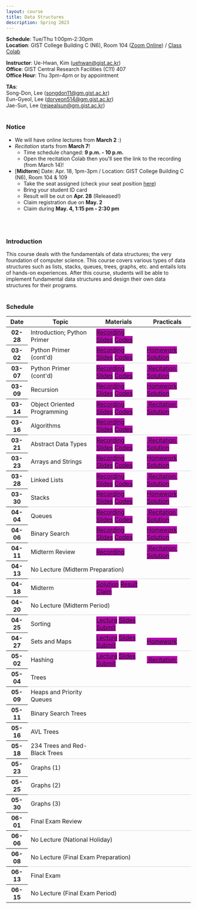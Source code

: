 ```yaml
---
layout: course
title: Data Structures
description: Spring 2023
---
```


**Schedule**: Tue/Thu 1:00pm-2:30pm<br/>
**Location**: GIST College Building C (N6), Room 104 ([Zoom Online](https://us06web.zoom.us/j/87925937140?pwd=Qm1XTmU4MENybXVEeWJ5eVh2Z0dKdz09)) / [Class Colab](https://colab.research.google.com/drive/121f0BPgTaO3Nk_ImwHtcqgpU6ZInXLdv?usp=sharing)<br/>


**Instructor**: Ue-Hwan, Kim (uehwan@gist.ac.kr)<br/>
**Office**: GIST Central Research Facilities (C11) 407<br/>
**Office Hour**: Thu 3pm-4pm or by appointment

**TAs**:<br/>
Song-Don, Lee (songdon11@gm.gist.ac.kr) <br/>
Eun-Gyeol, Lee (doryeon514@gm.gist.ac.kr) <br/>
Jae-Sun, Lee (rejaealsun@gm.gist.ac.kr) <br/>
<br/>

### Notice
- We will have online lectures from **March 2** :)
- *Recitation* starts from **March 7**!
  - Time schedule changed: **9 p.m. - 10 p.m.**
  - Open the recitation Colab then you'll see the link to the recording (from March 14)!
- [**Midterm**] Date: Apr. 18, 1pm-3pm / Location: GIST College Building C (N6),  Room 104 & 109
  - Take the seat assigned (check your seat position [here](https://docs.google.com/spreadsheets/d/1vAXJuIM9KUCFs9JtaEWXDIPwBE4c2EoHh4Cyfv9MPlQ/edit?usp=sharing))
  - Bring your student ID card
  - Result will be out on **Apr. 28** (Released!)
  - Claim registration due on **May. 2**
  - Claim during **May. 4, 1:15 pm - 2:30 pm**
<br/>
<br/>

### Introduction
This course deals with the fundamentals of data structures; the very foundation of computer science. This course covers various types of data structures such as lists, stacks, queues, trees, graphs, etc. and entails lots of hands-on experiences. After this course, students will be able to implement fundamental data structures and design their own data structures for their programs.
<br/>
<br/>

### Schedule
<div class="table-responsive">
<table class="table table-hover table-sm text-center">
  <thead>
    <tr>
      <th class="col-sm-1" scope="col">Date</th>
      <th class="col-sm-4" scope="col">Topic</th>
      <th class="col-sm-2" scope="col">Materials</th>
      <th class="col-sm-2" scope="col">Practicals</th>
    </tr>
  </thead>
  <tbody>
    <tr>
      <th scope="row">02-28</th>
      <td>Introduction; Python Primer</td>
      <td>
        <a href="https://youtu.be/rWTv_dBuHcQ" target="_blank" class="badge badge-pill" style="background-color:#B509AC;">Recording</a>
        <a href="https://docs.google.com/presentation/d/1_nuOhfVCSSdcMS-wBWcivS-SGECf1JKBZx-xbSnM0ns/edit?usp=sharing" target="_blank" class="badge badge-pill" style="background-color:#B509AC;">Slides</a>
        <a href="https://colab.research.google.com/drive/1AMq6fl3TTrTpZYB2VZhKDF0ibQliDQzY?usp=sharing" target="_blank" class="badge badge-pill" style="background-color:#B509AC;">Codes</a>
      </td>
      <td><!--a href="#" class="badge badge-pill" style="background-color:#B509AC;">Homework</a--></td>
    </tr>
    <tr style="border-bottom: 1.5px solid lightgrey;">
      <th scope="row">03-02</th>
      <td>Python Primer (cont'd)</td>
      <td>
        <a href="https://youtu.be/fogGqc9ceXs" target="_blank" class="badge badge-pill" style="background-color:#B509AC;">Recording</a>
        <a href="https://docs.google.com/presentation/d/1m5CjvaxMdUnMHOeGV-EDElHa53rRjWhWPaLdsjkrEwY/edit?usp=sharing" target="_blank" class="badge badge-pill" style="background-color:#B509AC;">Slides</a>
        <a href="https://colab.research.google.com/drive/1AMq6fl3TTrTpZYB2VZhKDF0ibQliDQzY?usp=sharing" target="_blank" class="badge badge-pill" style="background-color:#B509AC;">Codes</a>
      </td>
      <td>
        <a href="https://colab.research.google.com/drive/1gRNMsgBKA2hXzE6bEDwtpcdjbgxCc6t1?usp=sharing" target="_blank" class="badge badge-pill" style="background-color:#B509AC;">Homework</a>
        <a href="https://colab.research.google.com/drive/14E6a0ISlWEmugaJu3xXMzSLItfBBgB-B?usp=sharing" target="_blank" class="badge badge-pill" style="background-color:#B509AC;">Solution</a>
      </td>
    </tr>
    <tr>
      <th scope="row">03-07</th>
      <td>Python Primer (cont'd)</td>
      <td>
        <a href="https://youtu.be/3VB-Y7IRO0c" target="_blank" class="badge badge-pill" style="background-color:#B509AC;">Recording</a>
        <a href="https://docs.google.com/presentation/d/1qb9NbYH4cQoKhvGvUg39nhaw-tiNghu-19RNDlmEgKw/edit?usp=sharing" target="_blank" class="badge badge-pill" style="background-color:#B509AC;">Slides</a>
        <a href="https://colab.research.google.com/drive/1S9OYcv8v-KU1w1RI_t7fEb78EGjrQ3Aw?usp=sharing" target="_blank" class="badge badge-pill" style="background-color:#B509AC;">Codes</a>
      </td>
      <td>
        <a href="https://colab.research.google.com/drive/1HUBCWa1AEXA-ZaQUIvjSUFUmokA29UjB?usp=sharing" target="_blank" class="badge badge-pill" style="background-color:#B509AC;">&nbsp;Recitation&nbsp;</a>
        <a href="https://colab.research.google.com/drive/1mbe1BJQ3Q5cI8HNZITG5uRA4AboxEJL-?usp=sharing" target="_blank" class="badge badge-pill" style="background-color:#B509AC;">Solution</a>
      </td>
    </tr>
    <tr style="border-bottom: 1.5px solid lightgrey;">
      <th scope="row">03-09</th>
      <td>Recursion</td>
      <td>
        <a href="https://youtu.be/F8MYbgLblSs" target="_blank" class="badge badge-pill" style="background-color:#B509AC;">Recording</a>
        <a href="https://docs.google.com/presentation/d/1qwWXB62idf3332JFdYpbSoRAb8rkhKBZmkOKQDqmatM/edit?usp=sharing" target="_blank" class="badge badge-pill" style="background-color:#B509AC;">Slides</a>
        <a href="https://colab.research.google.com/drive/1wGuKqcNkXbm1QBZanpWmaxUMK_vMglDB?usp=sharing" target="_blank" class="badge badge-pill" style="background-color:#B509AC;">Codes</a>
      </td>
      <td>
        <a href="https://colab.research.google.com/drive/1YDG9BP5Qnqocgjs4AQu_iY__f2KPVloe?usp=sharing" target="_blank" class="badge badge-pill" style="background-color:#B509AC;">Homework</a>
        <a href="https://colab.research.google.com/drive/1RGeAqdTJMDgsGlOxbDZX6eI-pY7iKJbJ?usp=sharing" target="_blank" class="badge badge-pill" style="background-color:#B509AC;">Solution</a>
      </td>
    </tr>
    <tr>
      <th scope="row">03-14</th>
      <td>Object Oriented Programming</td>
      <td>
        <a href="https://youtu.be/DHlgO48lALc" target="_blank" class="badge badge-pill" style="background-color:#B509AC;">Recording</a>
        <a href="https://docs.google.com/presentation/d/13xe0XM2ijugFhMBGam6XJqpR-qC1UpVZp2pxYS3MAG4/edit?usp=sharing" target="_blank" class="badge badge-pill" style="background-color:#B509AC;">Slides</a>
        <a href="https://colab.research.google.com/drive/1Rxww68YTTAG9MAUoakJ-ACkykvKH4Sn3?usp=sharing" target="_blank" class="badge badge-pill" style="background-color:#B509AC;">Codes</a>
      </td>
      <td>
        <a href="https://colab.research.google.com/drive/1yRGgWWcY9Utq8t3-ibMwQASl3ypHN01e?usp=sharing" target="_blank" class="badge badge-pill" style="background-color:#B509AC;">&nbsp;Recitation&nbsp;</a>
        <a href="https://colab.research.google.com/drive/1sGmK9j0OmCvibpfxgLKwzbC7YlQUxXrm?usp=sharing" target="_blank" class="badge badge-pill" style="background-color:#B509AC;">Solution</a>
      </td>
    </tr>
    <tr style="border-bottom: 1.5px solid lightgrey;">
      <th scope="row">03-16</th>
      <td>Algorithms</td>
      <td>
        <a href="https://youtu.be/Dlkm_96Kc-Y" target="_blank" class="badge badge-pill" style="background-color:#B509AC;">Recording</a>
        <a href="https://docs.google.com/presentation/d/195jGjbkrAM2--ZzvgeM7QMLu8pGMDXWuda0G_3lHLCQ/edit?usp=sharing" target="_blank" class="badge badge-pill" style="background-color:#B509AC;">Slides</a>
        <a href="https://colab.research.google.com/drive/1TnR-_N89Snk4PdIrc5zvw-9yuyR7Ybea?usp=sharing" target="_blank" class="badge badge-pill" style="background-color:#B509AC;">Codes</a>
      </td>
      <td>
        <!--a href="https://colab.research.google.com/drive/1YDG9BP5Qnqocgjs4AQu_iY__f2KPVloe?usp=sharing" target="_blank" class="badge badge-pill" style="background-color:#B509AC;">Homework</a-->
        <!--a href="https://colab.research.google.com/drive/1RGeAqdTJMDgsGlOxbDZX6eI-pY7iKJbJ?usp=sharing" target="_blank" class="badge badge-pill" style="background-color:#B509AC;">Solution</a-->
      </td>
    </tr>
    <tr>
      <th scope="row">03-21</th>
      <td>Abstract Data Types</td>
      <td>
        <a href="https://youtu.be/J43zeCl9VkQ" target="_blank" class="badge badge-pill" style="background-color:#B509AC;">Recording</a>
        <a href="https://docs.google.com/presentation/d/1ybR2b2pv6jt8tCTz86Jx0hqytQ9YU8lquXWTqhVljpM/edit?usp=sharing" target="_blank" class="badge badge-pill" style="background-color:#B509AC;">Slides</a>
        <a href="https://colab.research.google.com/drive/1PVNwc4qtWZNtRiLNmeueEdxeOb8ZPqCk?usp=sharing" target="_blank" class="badge badge-pill" style="background-color:#B509AC;">Codes</a>
      </td>
      <td>
        <a href="https://colab.research.google.com/drive/1HmPEEKm4Cd4CS4bFUpQaMYfFxouNqBpa?usp=sharing" target="_blank" class="badge badge-pill" style="background-color:#B509AC;">&nbsp;Recitation&nbsp;</a>
        <a href="https://colab.research.google.com/drive/1-PUaANRTP5vEB2e50aBowecu5-JqzmLL?usp=sharing" target="_blank" class="badge badge-pill" style="background-color:#B509AC;">Solution</a>
      </td>
    </tr>
    <tr style="border-bottom: 1.5px solid lightgrey;">
      <th scope="row">03-23</th>
      <td>Arrays and Strings</td>
      <td>
        <a href="https://youtu.be/9Gg5u6AglwM" target="_blank" class="badge badge-pill" style="background-color:#B509AC;">Recording</a>
        <a href="https://docs.google.com/presentation/d/16-_ld_NE6VhPBf4CSTwG8lpVhsoOTQYw4KnHm47zulE/edit?usp=sharing" target="_blank" class="badge badge-pill" style="background-color:#B509AC;">Slides</a>
        <a href="https://colab.research.google.com/drive/1gnqer0Qm_TveOGs1EHOqjhRqyx3XHe1t?usp=sharing" target="_blank" class="badge badge-pill" style="background-color:#B509AC;">Codes</a>
      </td>
      <td>
        <a href="https://colab.research.google.com/drive/1W6D09XtLgnvYBBdnWMkye2CDw8jJ-n1S?usp=sharing" target="_blank" class="badge badge-pill" style="background-color:#B509AC;">Homework</a>
        <a href="https://colab.research.google.com/drive/1EasIwcNPzGu9oN83XkbfhN8v5hw-ocFY?usp=sharing" target="_blank" class="badge badge-pill" style="background-color:#B509AC;">Solution</a>
      </td>
    </tr>
    <tr>
      <th scope="row">03-28</th>
      <td>Linked Lists</td>
      <td>
        <a href="https://youtu.be/nw_5dHG0QgE" target="_blank" class="badge badge-pill" style="background-color:#B509AC;">Recording</a>
        <a href="https://docs.google.com/presentation/d/1qku5m_T1eoJQ4x6_FJDQ4k2KzvN_XCR0_ekB9Ufwckk/edit?usp=sharing" target="_blank" class="badge badge-pill" style="background-color:#B509AC;">Slides</a>
        <a href="https://colab.research.google.com/drive/1lOEY_pKF5nVgvYWlaXUa6CC0Qoolhvfj?usp=sharing" target="_blank" class="badge badge-pill" style="background-color:#B509AC;">Codes</a>
      </td>
      <td>
        <a href="https://colab.research.google.com/drive/1ztWgWJ2q_YMWysph0Guasd5sR-cJjDyg?usp=sharing" target="_blank" class="badge badge-pill" style="background-color:#B509AC;">&nbsp;Recitation&nbsp;</a>
        <a href="https://colab.research.google.com/drive/1n_6qA98QGnmcR4xlORT-uSkuM4yKoADo?usp=sharing" target="_blank" class="badge badge-pill" style="background-color:#B509AC;">Solution</a>
      </td>
    </tr>
    <tr style="border-bottom: 1.5px solid lightgrey;">
      <th scope="row">03-30</th>
      <td>Stacks</td>
      <td>
        <a href="https://youtu.be/9QuSBWsRtBw" target="_blank" class="badge badge-pill" style="background-color:#B509AC;">Recording</a>
        <a href="https://docs.google.com/presentation/d/1rQczqk533EjGxJBMWhPtT93zl_5btLMaVX1QRi7S4L4/edit?usp=sharing" target="_blank" class="badge badge-pill" style="background-color:#B509AC;">Slides</a>
        <a href="https://colab.research.google.com/drive/1zpBksn5jc3wQuK6e-aoqU9MPkSFmaXDB?usp=sharing" target="_blank" class="badge badge-pill" style="background-color:#B509AC;">Codes</a>
      </td>
      <td>
        <a href="https://colab.research.google.com/drive/1Z0_2u5ix1J7s86kH26wJuhDkkcwIw6ed?usp=sharing" target="_blank" class="badge badge-pill" style="background-color:#B509AC;">Homework</a>
        <a href="https://colab.research.google.com/drive/1XIsNG2av85ooGmvPjWSx_XTkkoqKYxcv?usp=sharing" target="_blank" class="badge badge-pill" style="background-color:#B509AC;">Solution</a>
      </td>
    </tr>
    <tr>
      <th scope="row">04-04</th>
      <td>Queues</td>
      <td>
        <a href="https://youtu.be/Jegu5U9qyGo" target="_blank" class="badge badge-pill" style="background-color:#B509AC;">Recording</a>
        <a href="https://docs.google.com/presentation/d/1P1TKmDla9YPMtvYyJo8nLyUtINL-OxqMJTgwJhWFbDM/edit?usp=sharing" target="_blank" class="badge badge-pill" style="background-color:#B509AC;">Slides</a>
        <a href="https://colab.research.google.com/drive/15mWwXDoii1U__PqkeB9BNezL65b3G-m_?usp=sharing" target="_blank" class="badge badge-pill" style="background-color:#B509AC;">Codes</a>
      </td>
      <td>
        <a href="https://colab.research.google.com/drive/1oC9gg6MycvRkNesYV13TWy54olK-zxZL?usp=sharing" target="_blank" class="badge badge-pill" style="background-color:#B509AC;">&nbsp;Recitation&nbsp;</a>
        <a href="https://colab.research.google.com/drive/1Zhuhc_VwU0VqXOEYVWSP2XcHj1XJLKG6?usp=sharing" target="_blank" class="badge badge-pill" style="background-color:#B509AC;">Solution</a>
      </td>
    </tr>
    <tr style="border-bottom: 1.5px solid lightgrey;">
      <th scope="row">04-06</th>
      <td>Binary Search</td>
      <td>
        <a href="https://youtu.be/-b3ZbLb4G5w" target="_blank" class="badge badge-pill" style="background-color:#B509AC;">Recording</a>
        <a href="https://docs.google.com/presentation/d/1hYfPdLtV2iYj5-vElHoCST13NQB950T6cnU8b7Cftsg/edit?usp=sharing" target="_blank" class="badge badge-pill" style="background-color:#B509AC;">Slides</a>
        <a href="https://colab.research.google.com/drive/124w8qUn9aBRAGFzn-AW9MSEMrMrUugyd?usp=sharing" target="_blank" class="badge badge-pill" style="background-color:#B509AC;">Codes</a>
      </td>
      <td>
        <a href="https://colab.research.google.com/drive/1rWj_XlAvtdDJY9xzwBg_fg5jWoU84a8D?usp=sharing" target="_blank" class="badge badge-pill" style="background-color:#B509AC;">Homework</a>
        <a href="https://colab.research.google.com/drive/1lGUQxlTXZXzKCMBaO1h-q-o0MZZOTW8E?usp=sharing" target="_blank" class="badge badge-pill" style="background-color:#B509AC;">Solution</a>
      </td>
    </tr>
    <tr>
      <th scope="row">04-11</th>
      <td>Midterm Review</td>
      <td>
        <a href="https://youtu.be/QPC_bKcSKGI" target="_blank" class="badge badge-pill" style="background-color:#B509AC;">Recording</a>
        <!--a href="https://docs.google.com/presentation/d/1qwWXB62idf3332JFdYpbSoRAb8rkhKBZmkOKQDqmatM/edit?usp=sharing" target="_blank" class="badge badge-pill" style="background-color:#B509AC;">Slides</a-->
        <!--a href="https://colab.research.google.com/drive/1S9OYcv8v-KU1w1RI_t7fEb78EGjrQ3Aw?usp=sharing" target="_blank" class="badge badge-pill" style="background-color:#B509AC;">Codes</a-->
      </td>
      <td>
        <a href="https://colab.research.google.com/drive/1EWgehJOLL39LZ4jvw-3CBrsUkaNe_CoF?usp=sharing" target="_blank" class="badge badge-pill" style="background-color:#B509AC;">&nbsp;Recitation&nbsp;</a>
        <a href="https://colab.research.google.com/drive/1gLm-b9f9e-fgs5ZGdvwYT548pMlzYf9v?usp=sharing" target="_blank" class="badge badge-pill" style="background-color:#B509AC;">Solution</a>
      </td>
    </tr>
    <tr style="border-bottom: 1.5px solid lightgrey;">
      <th scope="row">04-13</th>
      <td colspan="3">No Lecture (Midterm Preparation)</td>
    </tr>
    <tr>
      <th scope="row">04-18</th>
      <td>Midterm</td>
      <td>
        <a href="https://docs.google.com/document/d/1bL6LElLDIAkJif0LvUhhhjKyIWiwdheSQq36soruJr8/edit?usp=sharing" target="_blank" class="badge badge-pill" style="background-color:#B509AC;">Solution</a>
        <a href="https://docs.google.com/spreadsheets/d/16A_bSOmS7soCFfD27oWH8XAwBdrKJ4hHiPOglA5ktb8/edit?usp=sharing" target="_blank" class="badge badge-pill" style="background-color:#B509AC;">Result</a>
        <a href="https://docs.google.com/spreadsheets/d/1DcBK9h2Y-KJaWNGlDPi-0AowJudM76NGsXXXJkf6xgA/edit?usp=sharing" target="_blank" class="badge badge-pill" style="background-color:#B509AC;">Claim</a>
      </td>
      <td>
        <!--a href="https://colab.research.google.com/drive/1gRNMsgBKA2hXzE6bEDwtpcdjbgxCc6t1?usp=sharing" target="_blank" class="badge badge-pill" style="background-color:#B509AC;">Homework</a-->
        <!--a href="https://colab.research.google.com/drive/1gRNMsgBKA2hXzE6bEDwtpcdjbgxCc6t1?usp=sharing" target="_blank" class="badge badge-pill" style="background-color:#B509AC;">Solution</a-->
      </td>
    </tr>
    <tr style="border-bottom: 1.5px solid lightgrey;">
      <th scope="row">04-20</th>
      <td colspan="3">No Lecture (Midterm Period)</td>
    </tr>
    <tr>
      <th scope="row">04-25</th>
      <td>Sorting</td>
      <td>
        <a href="https://colab.research.google.com/drive/1JU0nNyFfujchqj8iKozABpfk_zht90rK?usp=sharing" target="_blank" class="badge badge-pill" style="background-color:#B509AC;">Lecture</a>
        <a href="https://docs.google.com/presentation/d/1I4nq2zOdjFCtgSxa4E6m4zisBHQlDnJsM0vjvhCbkXw/edit?usp=sharing" target="_blank" class="badge badge-pill" style="background-color:#B509AC;">Slides</a>
        <a href="https://docs.google.com/spreadsheets/d/1CwVENsksJ6iug1FVf0RuOGI4WjwRol0ZTrvpsT_om3s/edit?usp=sharing" target="_blank" class="badge badge-pill" style="background-color:#B509AC;">Submit</a>
      </td>
      <td>
        <!--a href="https://colab.research.google.com/drive/1gRNMsgBKA2hXzE6bEDwtpcdjbgxCc6t1?usp=sharing" target="_blank" class="badge badge-pill" style="background-color:#B509AC;">Homework</a-->
      </td>
    </tr>
    <tr style="border-bottom: 1.5px solid lightgrey;">
      <th scope="row">04-27</th>
      <td>Sets and Maps</td>
      <td>
        <a href="https://colab.research.google.com/drive/1OswXfEhBbV0dfyNEeqKaWKhfgxdvcVyQ?usp=sharing" target="_blank" class="badge badge-pill" style="background-color:#B509AC;">Lecture</a>
        <a href="https://docs.google.com/presentation/d/1azcgcVMUuwMhR2BWDFcAUa1qoTKqmIbEmNLuFXhwGeo/edit?usp=sharing" target="_blank" class="badge badge-pill" style="background-color:#B509AC;">Slides</a>
        <a href="https://docs.google.com/spreadsheets/d/1SFynjERS9LTgF-HP0tRoze-wcnOzyz8sNj3LjS4lrXI/edit?usp=sharing" target="_blank" class="badge badge-pill" style="background-color:#B509AC;">Submit</a>
      </td>
      <td>
        <a href="https://colab.research.google.com/drive/1gOUb3HylWlJPlPyIy35XVLLDnXPLOPnG?usp=sharing" target="_blank" class="badge badge-pill" style="background-color:#B509AC;">Homework</a>
        <!--a href="https://colab.research.google.com/drive/1MXT2NzGZg40O-MTLsoPLTbqwOxRqmyIS?usp=sharing" target="_blank" class="badge badge-pill" style="background-color:#B509AC;">Solution</a-->
      </td>
    </tr>
    <tr>
      <th scope="row">05-02</th>
      <td>Hashing</td>
      <td>
        <a href="https://colab.research.google.com/drive/1KIKJQ6Blrjh-IQxIzuTMA1gHIaphEERm?usp=sharing" target="_blank" class="badge badge-pill" style="background-color:#B509AC;">Lecture</a>
        <a href="https://docs.google.com/presentation/d/1EYJ7qOhUqCC1_Il8KL4mzmF4LZ9hHXIpGvmF2prY3wg/edit?usp=sharing" target="_blank" class="badge badge-pill" style="background-color:#B509AC;">Slides</a>
        <a href="https://docs.google.com/spreadsheets/d/1HXOPD9jIzRzUMWd1P4dzOWuVRW-F9kYQGMWXYoN5Ww0/edit?usp=sharing" target="_blank" class="badge badge-pill" style="background-color:#B509AC;">Submit</a>
      </td>
      <td>
        <a href="https://colab.research.google.com/drive/1O_s2E7SStwsP0DPYNnkVrD1uN6JCzSPu?usp=sharing" target="_blank" class="badge badge-pill" style="background-color:#B509AC;">&nbsp;Recitation&nbsp;</a>
        <!--a href="https://colab.research.google.com/drive/1gRNMsgBKA2hXzE6bEDwtpcdjbgxCc6t1?usp=sharing" target="_blank" class="badge badge-pill" style="background-color:#B509AC;">Solution</a-->
      </td>
    </tr>
    <tr style="border-bottom: 1.5px solid lightgrey;">
      <th scope="row">05-04</th>
      <td>Trees</td>
      <td>
        <!--a href="https://youtu.be/ct4u8Kr9Px4" target="_blank" class="badge badge-pill" style="background-color:#B509AC;">Recording</a-->
        <!--a href="https://docs.google.com/presentation/d/1r2V0T0YVbBkEInCGVWhR7ZTNLylulIQz8v-JcJ5gDOY/edit?usp=sharing" target="_blank" class="badge badge-pill" style="background-color:#B509AC;">Slides</a-->
        <!--a href="https://colab.research.google.com/drive/1Dg6gmCcntKibeZ5ahHVhRd10PimNvh5J?usp=sharing" target="_blank" class="badge badge-pill" style="background-color:#B509AC;">Codes</a-->
      </td>
      <td>
        <!--a href="https://colab.research.google.com/drive/1gOUb3HylWlJPlPyIy35XVLLDnXPLOPnG?usp=sharing" target="_blank" class="badge badge-pill" style="background-color:#B509AC;">Homework</a-->
        <!--a href="https://colab.research.google.com/drive/1MXT2NzGZg40O-MTLsoPLTbqwOxRqmyIS?usp=sharing" target="_blank" class="badge badge-pill" style="background-color:#B509AC;">Solution</a-->
      </td>
    </tr>
    <tr>
      <th scope="row">05-09</th>
      <td>Heaps and Priority Queues</td>
      <td>
        <!--a href="https://youtu.be/VayQIdwKJpI" target="_blank" class="badge badge-pill" style="background-color:#B509AC;">Recording</a-->
        <!--a href="https://docs.google.com/presentation/d/1_LczatD7MRgHi-ZxU881C1jup0sK_e-45b2AmyF8ug0/edit?usp=sharing" target="_blank" class="badge badge-pill" style="background-color:#B509AC;">Slides</a-->
        <!--a href="https://colab.research.google.com/drive/1HU6aXp2xjPvIkxIOYDebGyf9A_k1Ysv-?usp=sharing" target="_blank" class="badge badge-pill" style="background-color:#B509AC;">Codes</a-->
      </td>
      <td>
        <!--a href="https://colab.research.google.com/drive/10kILfFt50KC4L5caESRsjbD581PVCfRl?usp=sharing" target="_blank" class="badge badge-pill" style="background-color:#B509AC;">Homework</a-->
        <!--a href="https://colab.research.google.com/drive/1TwFM5dKC70jccGnih4ZUXSQDFJs82IHq?usp=sharing" target="_blank" class="badge badge-pill" style="background-color:#B509AC;">Solution</a-->
      </td>
    </tr>
    <tr style="border-bottom: 1.5px solid lightgrey;">
      <th scope="row">05-11</th>
      <td>Binary Search Trees</td>
      <td>
        <!--a href="https://youtu.be/pNiU54AMJ7A" target="_blank" class="badge badge-pill" style="background-color:#B509AC;">Recording</a-->
        <!--a href="https://docs.google.com/presentation/d/1jWbUhrJjkIUhpooYuY7Fp5hyh279YE8RoMEPWV9BsEI/edit?usp=sharing" target="_blank" class="badge badge-pill" style="background-color:#B509AC;">Slides</a-->
        <!--a href="https://colab.research.google.com/drive/1lUxQnrAHjVtLqvyb-QC2qKCiYeCcwU9Z?usp=sharing" target="_blank" class="badge badge-pill" style="background-color:#B509AC;">Codes</a-->
      </td>
      <td>
        <!--a href="https://colab.research.google.com/drive/1gRNMsgBKA2hXzE6bEDwtpcdjbgxCc6t1?usp=sharing" target="_blank" class="badge badge-pill" style="background-color:#B509AC;">Homework</a-->
        <!--a href="https://colab.research.google.com/drive/1gRNMsgBKA2hXzE6bEDwtpcdjbgxCc6t1?usp=sharing" target="_blank" class="badge badge-pill" style="background-color:#B509AC;">Solution</a-->
      </td>
    </tr>
    <tr>
      <th scope="row">05-16</th>
      <td>AVL Trees</td>
      <td>
        <!--a href="https://youtu.be/m0qZiTncmiw" target="_blank" class="badge badge-pill" style="background-color:#B509AC;">Recording</a-->
        <!--a href="https://docs.google.com/presentation/d/1ADACHPI0ua__W9p7DcprzhvZ2ZWSCfQMZPX2JKMcbe0/edit?usp=sharing" target="_blank" class="badge badge-pill" style="background-color:#B509AC;">Slides</a-->
        <!--a href="https://colab.research.google.com/drive/1o11yn95WQv-2KUk6RNBdxvc7OoUDrD2E?usp=sharing" target="_blank" class="badge badge-pill" style="background-color:#B509AC;">Codes</a-->
      </td>
      <td>
        <!--a href="https://colab.research.google.com/drive/11ZrrmS50XatmuMvt-g2thqbIhXTk8Flp?usp=sharing" target="_blank" class="badge badge-pill" style="background-color:#B509AC;">Homework</a-->
        <!--a href="https://colab.research.google.com/drive/1BdIYexIjLWTKG4j-sf3qETbiyl6a3Qjg?usp=sharing" target="_blank" class="badge badge-pill" style="background-color:#B509AC;">Solution</a-->
      </td>
    </tr>
    <tr style="border-bottom: 1.5px solid lightgrey;">
      <th scope="row">05-18</th>
      <td>234 Trees and Red-Black Trees</td>
      <td>
        <!--a href="https://youtu.be/dKpAHdanf88" target="_blank" class="badge badge-pill" style="background-color:#B509AC;">Recording</a-->
        <!--a href="https://docs.google.com/presentation/d/1DWDnVYIWDtzksOjsa2BWKciT1cgK8YISIJnTHnRU2wk/edit?usp=sharing" target="_blank" class="badge badge-pill" style="background-color:#B509AC;">Slides</a-->
        <!--a href="https://colab.research.google.com/drive/1Dg6gmCcntKibeZ5ahHVhRd10PimNvh5J?usp=sharing" target="_blank" class="badge badge-pill" style="background-color:#B509AC;">Codes</a-->
      </td>
      <td>
        <!--a href="https://colab.research.google.com/drive/1gRNMsgBKA2hXzE6bEDwtpcdjbgxCc6t1?usp=sharing" target="_blank" class="badge badge-pill" style="background-color:#B509AC;">Homework</a-->
        <!--a href="https://colab.research.google.com/drive/1gRNMsgBKA2hXzE6bEDwtpcdjbgxCc6t1?usp=sharing" target="_blank" class="badge badge-pill" style="background-color:#B509AC;">Solution</a-->
      </td>
    </tr>
    <tr>
      <th scope="row">05-23</th>
      <td>Graphs (1)</td>
      <td>
        <!--a href="https://youtu.be/8ays_br3kLk" target="_blank" class="badge badge-pill" style="background-color:#B509AC;">Recording</a-->
        <!--a href="https://docs.google.com/presentation/d/1bi1TszVz4xdNFI-S_pWi3QXV9dGEaL0NMJAsqI8PD8k/edit?usp=sharing" target="_blank" class="badge badge-pill" style="background-color:#B509AC;">Slides</a-->
        <!--a href="https://colab.research.google.com/drive/13PJ7olmLtC1ezn8K4I34cpxLw1HzIzHj?usp=sharing" target="_blank" class="badge badge-pill" style="background-color:#B509AC;">Codes</a-->
      </td>
      <td>
        <!--a href="https://colab.research.google.com/drive/1l6UdPljozt4ryIQgAxXKpHaShvQCu31u?usp=sharing" target="_blank" class="badge badge-pill" style="background-color:#B509AC;">Homework</a-->
        <!--a href="https://colab.research.google.com/drive/15TSj6TrvaAWQLUHDLvJNBL23WqNXvEaE?usp=sharing" target="_blank" class="badge badge-pill" style="background-color:#B509AC;">Solution</a-->
      </td>
    </tr>
    <tr style="border-bottom: 1.5px solid lightgrey;">
      <th scope="row">05-25</th>
      <td>Graphs (2)</td>
      <td>
        <!--a href="https://youtu.be/g_XC-TKphfM" target="_blank" class="badge badge-pill" style="background-color:#B509AC;">Recording</a-->
        <!--a href="https://docs.google.com/presentation/d/1X13Cs6MlZxkjlhWvy8NZQ2z7FQwcePczOJsEktdWZRs/edit?usp=sharing" target="_blank" class="badge badge-pill" style="background-color:#B509AC;">Slides</a-->
        <!--a href="https://colab.research.google.com/drive/10jcEekLairREg9AQpBEMWB1JHdNqvgZB?usp=sharing" target="_blank" class="badge badge-pill" style="background-color:#B509AC;">Codes</a-->
      </td>
      <td>
        <!--a href="https://colab.research.google.com/drive/1gRNMsgBKA2hXzE6bEDwtpcdjbgxCc6t1?usp=sharing" target="_blank" class="badge badge-pill" style="background-color:#B509AC;">Homework</a-->
        <!--a href="https://colab.research.google.com/drive/1gRNMsgBKA2hXzE6bEDwtpcdjbgxCc6t1?usp=sharing" target="_blank" class="badge badge-pill" style="background-color:#B509AC;">Solution</a-->
      </td>
    </tr>
    <tr>
      <th scope="row">05-30</th>
      <td>Graphs (3)</td>
      <td>
        <!--a href="https://youtu.be/hywa75Wg1L0" target="_blank" class="badge badge-pill" style="background-color:#B509AC;">Recording</a-->
        <!--a href="https://docs.google.com/presentation/d/1ixt5Sk6SALjfrneJp4ebD2lwxzegyIqSEBv9qEC5bzU/edit?usp=sharing" target="_blank" class="badge badge-pill" style="background-color:#B509AC;">Slides</a-->
        <!--a href="https://colab.research.google.com/drive/1qCP7wYRlooaUWRW46YjnnlNJ2UNjabMK?usp=sharing" target="_blank" class="badge badge-pill" style="background-color:#B509AC;">Codes</a-->
      </td>
      <td>
        <!--a href="https://colab.research.google.com/drive/1RyQ1xyVZcrGy4DrWUOhKgNhxZcX9Hidq?usp=sharing" target="_blank" class="badge badge-pill" style="background-color:#B509AC;">Homework</a-->
        <!--a href="https://colab.research.google.com/drive/1PRYX1GLmRjJN7CUFcYot334M1EXt6E4L?usp=sharing" target="_blank" class="badge badge-pill" style="background-color:#B509AC;">Solution</a-->
      </td>
    </tr>
    <tr style="border-bottom: 1.5px solid lightgrey;">
      <th scope="row">06-01</th>
      <td>Final Exam Review</td>
      <td>
        <!--a href="https://youtu.be/ceE-rvxlGMQ" target="_blank" class="badge badge-pill" style="background-color:#B509AC;">Recording</a-->
        <!--a href="https://docs.google.com/presentation/d/1r2V0T0YVbBkEInCGVWhR7ZTNLylulIQz8v-JcJ5gDOY/edit?usp=sharing" target="_blank" class="badge badge-pill" style="background-color:#B509AC;">Slides</a-->
        <!--a href="https://colab.research.google.com/drive/1Dg6gmCcntKibeZ5ahHVhRd10PimNvh5J?usp=sharing" target="_blank" class="badge badge-pill" style="background-color:#B509AC;">Codes</a-->
      </td>
      <td>
        <!--a href="https://colab.research.google.com/drive/1gRNMsgBKA2hXzE6bEDwtpcdjbgxCc6t1?usp=sharing" target="_blank" class="badge badge-pill" style="background-color:#B509AC;">Homework</a-->
        <!--a href="https://colab.research.google.com/drive/1gRNMsgBKA2hXzE6bEDwtpcdjbgxCc6t1?usp=sharing" target="_blank" class="badge badge-pill" style="background-color:#B509AC;">Solution</a-->
      </td>
    </tr>
    <tr>
      <th scope="row">06-06</th>
      <td colspan="3">No Lecture (National Holiday)</td>
    </tr>
    <tr style="border-bottom: 1.5px solid lightgrey;">
      <th scope="row">06-08</th>
      <td colspan="3">No Lecture (Final Exam Preparation)</td>
    </tr>
    <tr>
      <th scope="row">06-13</th>
      <td>Final Exam</td>
      <td>
        <!--a href="https://docs.google.com/document/d/1rcwwmXmnqJX0Jbk5dm_56BgJENnamLWC8nrL8nEdK34/edit?usp=sharing" target="_blank" class="badge badge-pill" style="background-color:#B509AC;">Solution</a-->
        <!--a href="" target="_blank" class="badge badge-pill" style="background-color:#B509AC;">Result</a-->
        <!--a href="" target="_blank" class="badge badge-pill" style="background-color:#B509AC;">Claim</a-->
      </td>
      <td>
        <!--a href="https://colab.research.google.com/drive/1gRNMsgBKA2hXzE6bEDwtpcdjbgxCc6t1?usp=sharing" target="_blank" class="badge badge-pill" style="background-color:#B509AC;">Homework</a-->
        <!--a href="https://colab.research.google.com/drive/1gRNMsgBKA2hXzE6bEDwtpcdjbgxCc6t1?usp=sharing" target="_blank" class="badge badge-pill" style="background-color:#B509AC;">Solution</a-->
      </td>
    </tr>
    <tr>
      <th scope="row">06-15</th>
      <td colspan="3">No Lecture (Final Exam Period)</td>
    </tr>
  </tbody>
</table>
</div>
